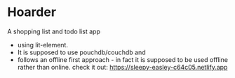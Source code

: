 # Hoarder
A shopping list and todo list app 

- using lit-element. 
- It is supposed to use pouchdb/couchdb and 
- follows an offline first approach - in fact it is supposed to be used
offline rather than online. 
check it out: https://sleepy-easley-c64c05.netlify.app

